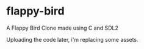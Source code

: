 # flappy-bird
A Flappy Bird Clone made using C and SDL2

Uploading the code later, i'm replacing some assets.
